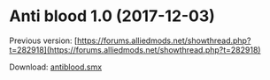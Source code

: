 # Anti blood 1.0 (2017-12-03)

Previous version: [https://forums.alliedmods.net/showthread.php?t=282918](https://forums.alliedmods.net/showthread.php?t=282918)

Download: [antiblood.smx](https://github.com/IT-KiLLER/Sourcemod-plugins/raw/master/Plugins/antiblood/antiblood.smx)
